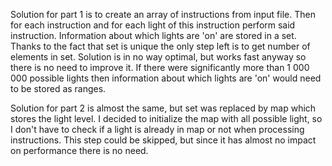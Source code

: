 Solution for part 1 is to create an array of instructions from input file.
Then for each instruction and for each light of this instruction perform said instruction.
Information about which lights are 'on' are stored in a set. Thanks to the fact that set is unique
the only step left is to get number of elements in set. Solution is in no way optimal, but works
fast anyway so there is no need to improve it. If there were significantly more than 1 000 000 possible lights then
information about which lights are 'on' would need to be stored as ranges.

Solution for part 2 is almost the same, but set was replaced by map which stores the light level.
I decided to initialize the map with all possible light, so I don't have to check if a light is already in map
or not when processing instructions. This step could be skipped, but since it has almost no impact on performance
there is no need.

